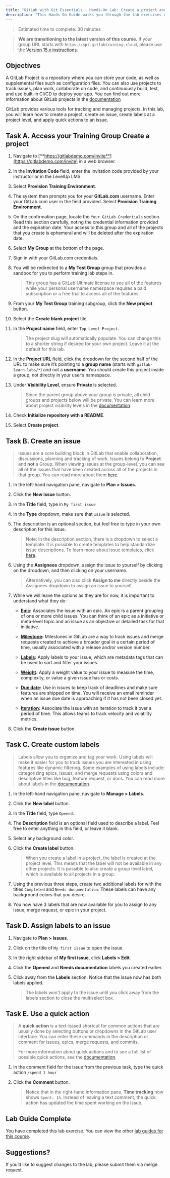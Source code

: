 ```yaml
---
title: "GitLab with Git Essentials - Hands-On Lab: Create a project and issue"
description: "This Hands-On Guide walks you through the lab exercises used in the GitLab with Git Essentials course."
---
```


> Estimated time to complete: 30 minutes

> **We are transitioning to the latest version of this course.**  If your group URL starts with `https://spt.gitlabtraining.cloud`, please use the [Version 15.x instructions](https://gitlab.com/gitlab-com/content-sites/handbook/-/blob/d14ee71aeac2054c72ce96e8b35ba2511f86a7ca/content/handbook/customer-success/professional-services-engineering/education-services/gitbasicshandsonlab1.md).

## Objectives

A GitLab Project is a repository where you can store your code, as well as supplemental files such as configuration files. You can also use projects to track issues, plan work, collaborate on code, and continuously build, test, and use built-in CI/CD to deploy your app. You can find out more information about GitLab projects in the [documentation](https://docs.gitlab.com/ee/user/project/organize_work_with_projects.html)

GitLab provides various tools for tracking and managing projects. In this lab, you will learn how to create a project, create an issue, create labels at a project level, and apply quick actions to an issue.

## Task A. Access your Training Group Create a project

1. Navigate to [**https://gitlabdemo.com/invite**](https://gitlabdemo.com/invite) in a web browser.

1. In the **Invitation Code** field, enter the invitation code provided by your instructor or in the LevelUp LMS.

1. Select **Provision Training Environment**.

1. The system then prompts you for your **GitLab.com** username. Enter your GitLab.com user in the field provided. Select **Provision Training Environment**.

1. On the confirmation page, locate the `Your GitLab Credentials` section. Read this section carefully, noting the credential information provided and the expiration date. Your access to this group and all of the projects that you create is ephemeral and will be deleted after the expiration date.

1. Select **My Group** at the bottom of the page.

1. Sign in with your GitLab.com credentials.

1. You will be redirected to a **My Test Group** group that provides a sandbox for you to perform training lab steps in.

    > This group has a GitLab Ultimate license to see all of the features while your personal username namespace requires a paid subscription or a free trial to access all of the features.

1. From your **My Test Group** training subgroup, click the **New project** button.

1. Select the **Create blank project** tile.

1. In the **Project name** field, enter `Top Level Project`.

    > The project slug will automatically populate. You can change this to a shorter string if desired for your own project. Leave it at the default for this lab.

1. In the **Project URL** field, click the dropdown for the second half of the URL to make sure it’s pointing to a **group name** (starts with `gitlab-learn-labs/*`) and not a **username**. You should create this project inside a group, not directly in your user’s namespace.

1. Under **Visibility Level**, ensure **Private** is selected.

    > Since the parent group above your group is private, all child groups and projects below will be private. You can learn more about project visibility levels in the [documentation](https://docs.gitlab.com/ee/user/public_access.html).

1. Check **Initialize repository with a README**.

1. Select **Create project**.

## Task B. Create an issue

> Issues are a core building block in GitLab that enable collaboration, discussions, planning and tracking of work. Issues belong to **Project** and **not** a Group. When viewing issues at the group-level, you can see all of the issues that have been created across all of the projects in that group. You can read more about them [here](https://docs.gitlab.com/ee/user/project/issues/).

1. In the left-hand navigation pane, navigate to **Plan > Issues**.

1. Click the **New issue** button.

1. In the **Title** field, type in `My first issue`

1. In the **Type** dropdown, make sure that `Issue` is selected.

1. The description is an optional section, but feel free to type in your own description for this issue.

    > Note: In the description section, there is a dropdown to select a template. It is possible to create templates to help standardize issue descriptions. To learn more about issue templates, click [here](https://docs.gitlab.com/ee/user/project/description_templates.html).

1. Using the **Assignees** dropdown, assign the issue to yourself by clicking on the dropdown, and then clicking on your username.

    > Alternatively, you can also click **Assign to me** directly beside the Assignees dropdown to assign an issue to yourself.

1. While we will leave the options as they are for now, it is important to understand what they do:

    - **[Epic](https://docs.gitlab.com/ee/user/group/epics/):** Associates the issue with an epic. An epic is a parent grouping of one or more child issues. You can think of an epic as a initiative or meta-level topic and an issue as an objective or detailed task for that initiative.

    - **[Milestone](https://docs.gitlab.com/ee/user/project/milestones/):** Milestones in GitLab are a way to track issues and merge requests created to achieve a broader goal in a certain period of time, usually associated with a release and/or version number.

    - **[Labels](https://docs.gitlab.com/ee/user/project/labels.html):** Apply labels to your issue, which are metadata tags that can be used to sort and filter your issues.

    - **[Weight](https://docs.gitlab.com/ee/user/project/issues/issue_weight.html):** Apply a weight value to your issue to measure the time, complexity, or value a given issue has or costs.

    - **[Due date](https://docs.gitlab.com/ee/user/project/issues/due_dates.html):** Use in issues to keep track of deadlines and make sure features are shipped on time. You will receive an email reminder when an issue due date is approaching if it has not been closed yet.

    - **[Iteration](https://docs.gitlab.com/ee/user/group/iterations/):** Associate the issue with an iteration to track it over a period of time. This allows teams to track velocity and volatility metrics.

2. Click the **Create issue** button.

## Task C. Create custom labels

> Labels allow you to organize and tag your work. Using labels will make it easier for you to track issues you are interested in using features like dynamic filtering. Some examples of using labels include: categorizing epics, issues, and merge requests using colors and descriptive titles like bug, feature request, or docs. You can read more about labels in the [documentation](https://docs.gitlab.com/ee/user/project/labels.html).

1. In the left-hand navigation pane, navigate to **Manage > Labels**.

1. Click the **New label** button.

1. In the **Title** field, type `Opened`.

1. The **Description** field is an optional field used to describe a label. Feel free to enter anything in this field, or leave it blank.

1. Select any background color.

1. Click the **Create label** button.

   > When you create a label in a project, the label is created at the project level. This means that the label will not be available in any other projects. It is possible to also create a group level label, which is available to all projects in a group.

1. Using the previous three steps, create two additional labels for with the titles `Completed` and `Needs documentation`. These labels can have any background colors that you desire.

1. You now have 3 labels that are now available for you to assign to any issue, merge request, or epic in your project.

## Task D. Assign labels to an issue

1. Navigate to **Plan > Issues**.

1. Click on the title of `My first issue` to open the issue.

1. In the right sidebar of **My first issue**, click **Labels > Edit**.

1. Click the **Opened** and **Needs documentation** labels you created earlier.

1. Click away from the **Labels** section. Notice that the issue now has both labels applied.

   > The labels won't apply to the issue until you click away from the labels section to close the multiselect box.

## Task E. Use a quick action

> A **quick action** is a text-based shortcut for common actions that are usually done by selecting buttons or dropdowns in the GitLab user interface. You can enter these commands in the description or comment for issues, epics, merge requests, and commits.
>
> For more information about quick actions and to see a full list of possible quick actions, see the [documentation](https://docs.gitlab.com/ee/user/project/quick_actions.html).

1. In the comment field for the issue from the previous task, type the quick action `/spend 1 hour`

2. Click the **Comment** button.

   > Notice that in the right-hand information pane, **Time tracking** now shows `Spent: 1h`. Instead of leaving a text comment, the quick action has updated the time spent working on the issue.

## Lab Guide Complete

You have completed this lab exercise. You can view the other [lab guides for this course](/handbook/customer-success/professional-services-engineering/education-services/gitbasicshandson).

## Suggestions?

If you’d like to suggest changes to the lab, please submit them via merge request.
